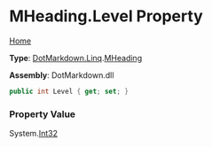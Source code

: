 # MHeading\.Level Property

[Home](../../../../README.md)

**Type**: [DotMarkdown.Linq](../../README.md)\.[MHeading](../README.md)

**Assembly**: DotMarkdown\.dll

```csharp
public int Level { get; set; }
```

### Property Value

System\.[Int32](https://docs.microsoft.com/en-us/dotnet/api/system.int32)

